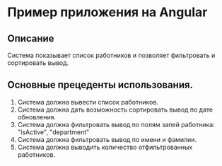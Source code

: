 # Пример приложения на Angular

## Описание
Система показывает список работников и позволяет фильтровать и сортировать вывод.

## Основные прецеденты использования.

1. Система должна вывести список работников.
2. Система должна дать возможность сортировать вывод по дате обновления.
3. Система должна фильтровать вывод по полям запей работника: "isActive", "department"
4. Система должна фильтровать вывод по имени и фамилии. 
5. Система должна выводить количество отфильтрованных работников.
